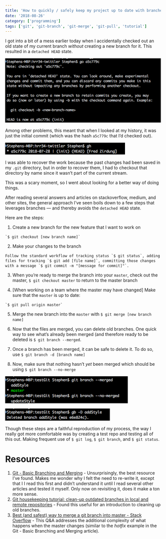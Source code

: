 ```yaml
---
title: 'How to quickly / safely keep my project up to date with branches (and avoid avoidable problems)'
date: '2018-08-26'
category: ['programming']
tags: ['git', 'git-branch', 'git-merge', 'git-pull', 'tutorial']
---
```


I got into a bit of a mess earlier today when I accidentally checked out an old state of my current branch _without_ creating a new branch for it. This resulted in a `detached HEAD` state.

![](./img1.png) 

Among other problems, this meant that when I looked at my history, it was just the initial commit (which was the hash `a5c779c` that I’d checked out).

![](./img2.png) 

I was able to recover the work because the past changes had been saved in my `.git` directory, but in order to recover them, I had to checkout that directory by name since it wasn’t part of the current stream. 

This was a scary moment, so I went about looking for a better way of doing things.

After reading several answers and articles on stackoverflow, medium, and other sites, the general approach I’ve seen boils down to a few steps that leverages branches — and thereby avoids the `detached HEAD` state.

Here are the steps: 
  1. Create a new branch for the new feature that I want to work on
  
    `$ git checkout [new branch name]`
  
  2. Make your changes to the branch

    Follow the standard workflow of tracking status `$ git status`, adding files for tracking `$ git add [file name]`, committing those changes with a message `$ git commit -m "[message for commit]"`.

  3. When you’re ready to merge the branch into your `master`, check out the master, `$ git checkout master` to return to the master branch

  4. [When working on a team where the master may have changed] Make sure that the `master` is up to date: 
    
    `$ git pull origin master`

  5. Merge the new branch into the `master` with `$ git merge [new branch name]`
  
  6. Now that the files are merged, you can delete old branches. One quick way to see what’s already been merged (and therefore ready to be deleted is `$ git branch --merged`.
  7. Once a branch has been merged, it can be safe to delete it. To do so, use `$ git branch -d [branch name]`
  8. Now, make sure that nothing hasn’t _yet_ been merged which should be using `$ git branch --no-merge`

  ![](./img3.png) 

  ![](./img4.png) 

Though these steps are a faithful reproduction of my process, the way I really got more comfortable was by creating a test repo and testing all of this out. Making frequent use of `$ git log`, `$ git branch`, and `$ git status`. 

# Resources
1. [Git - Basic Branching and Merging](https://git-scm.com/book/en/v2/Git-Branching-Basic-Branching-and-Merging) \- Unsurprisingly, the best resource I’ve found. Makes me wonder why I felt the need to re-write it, except that I I read this first and didn’t understand it until I read several other articles and tested it myself. Only now on revisiting it, does it make a ton more sense. 
2. [Git housekeeping tutorial: clean-up outdated branches in local and remote repositories](https://railsware.com/blog/2014/08/11/git-housekeeping-tutorial-clean-up-outdated-branches-in-local-and-remote-repositories/) \- Found this useful for an introduction to cleaning up old branches.
3. [Best (and safest) way to merge a git branch into master - Stack Overflow](https://stackoverflow.com/questions/5601931/best-and-safest-way-to-merge-a-git-branch-into-master) \- This Q&A addresses the additional complexity of what happens when the master changes (similar to the *hotfix* example in the Git - Basic Branching and Merging article).